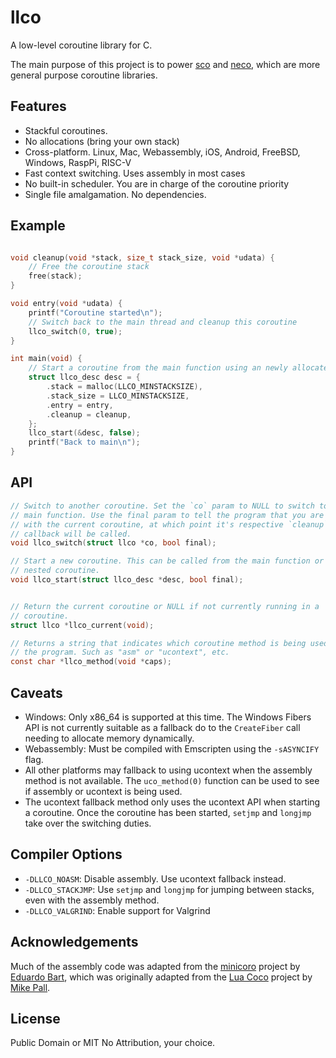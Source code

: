 # llco

A low-level coroutine library for C.

The main purpose of this project is to power
[sco](https://github.com/tidwall/sco) and
[neco](https://github.com/tidwall/neco), which are more general purpose
coroutine libraries.

## Features

- Stackful coroutines. 
- No allocations (bring your own stack)
- Cross-platform. Linux, Mac, Webassembly, iOS, Android, FreeBSD, Windows, RaspPi, RISC-V
- Fast context switching. Uses assembly in most cases
- No built-in scheduler. You are in charge of the coroutine priority
- Single file amalgamation. No dependencies.

## Example

```C

void cleanup(void *stack, size_t stack_size, void *udata) {
    // Free the coroutine stack
    free(stack);
}

void entry(void *udata) {
    printf("Coroutine started\n");
    // Switch back to the main thread and cleanup this coroutine
    llco_switch(0, true);
}

int main(void) {
    // Start a coroutine from the main function using an newly allocated stack.
    struct llco_desc desc = {
        .stack = malloc(LLCO_MINSTACKSIZE),
        .stack_size = LLCO_MINSTACKSIZE,
        .entry = entry,
        .cleanup = cleanup,
    };
    llco_start(&desc, false);
    printf("Back to main\n");
}

```

## API

```C
// Switch to another coroutine. Set the `co` param to NULL to switch to the 
// main function. Use the final param to tell the program that you are done
// with the current coroutine, at which point it's respective `cleanup` 
// callback will be called.
void llco_switch(struct llco *co, bool final);

// Start a new coroutine. This can be called from the main function or a 
// nested coroutine.
void llco_start(struct llco_desc *desc, bool final);


// Return the current coroutine or NULL if not currently running in a
// coroutine.
struct llco *llco_current(void);

// Returns a string that indicates which coroutine method is being used by
// the program. Such as "asm" or "ucontext", etc.
const char *llco_method(void *caps);
```

## Caveats

- Windows: Only x86_64 is supported at this time. The Windows Fibers API is not 
  currently suitable as a fallback do to the `CreateFiber` call needing to
  allocate memory dynamically.
- Webassembly: Must be compiled with Emscripten using the `-sASYNCIFY` flag.
- All other platforms may fallback to using ucontext when the assembly method
  is not available. The `uco_method(0)` function can be used to see if assembly
  or ucontext is being used.
- The ucontext fallback method only uses the ucontext API when starting a
  coroutine. Once the coroutine has been started, `setjmp` and `longjmp` take
  over the switching duties.

## Compiler Options

- `-DLLCO_NOASM`: Disable assembly. Use ucontext fallback instead.
- `-DLLCO_STACKJMP`: Use `setjmp` and `longjmp` for jumping between stacks, 
   even with the assembly method.
- `-DLLCO_VALGRIND`: Enable support for Valgrind

## Acknowledgements

Much of the assembly code was adapted from the [minicoro](https://github.com/edubart/minicoro)
project by [Eduardo Bart](https://github.com/edubart), which was originally
adapted from the [Lua Coco](https://coco.luajit.org) project by
[Mike Pall](https://github.com/MikePall).

## License

Public Domain or MIT No Attribution, your choice.
